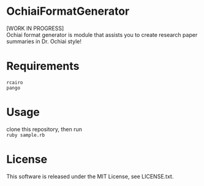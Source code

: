 # OchiaiFormatGenerator
\[WORK IN PROGRESS\]  
Ochiai format generator is module that assists you to create research paper summaries in Dr. Ochiai style!

# Requirements
`rcairo`  
`pango`

# Usage
clone this repository, then run  
`ruby sample.rb`

# License
This software is released under the MIT License, see LICENSE.txt.
